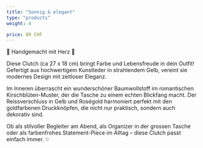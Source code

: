 ```yaml
---
title: "Sonnig & elegant"
type: "products"
weight: 4

price: 89 CHF
---
```


🌸 Handgemacht mit Herz 🌸

Diese Clutch (ca 27 x 18 cm) bringt Farbe und Lebensfreude in dein Outfit! Gefertigt aus hochwertigem Kunstleder in strahlendem Gelb, vereint sie modernes Design mit zeitloser Eleganz.

Im Inneren überrascht ein wunderschöner Baumwollstoff im romantischen Kirschblüten-Muster, der die Tasche zu einem echten Blickfang macht. Der Reissverschluss in Gelb und Roségold harmoniert perfekt mit den goldfarbenen Druckknöpfen, die nicht nur praktisch, sondern auch dekorativ sind.

Ob als stilvoller Begleiter am Abend, als Organizer in der grossen Tasche oder als farbenfrohes Statement-Piece im Alltag – diese Clutch passt einfach immer. ✨

